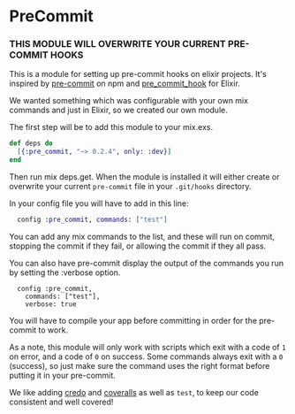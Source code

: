 # PreCommit

### THIS MODULE WILL OVERWRITE YOUR CURRENT PRE-COMMIT HOOKS

This is a module for setting up pre-commit hooks on elixir projects. It's
inspired by [pre-commit](https://www.npmjs.com/package/pre-commit) on npm and
[pre_commit_hook](https://hex.pm/packages/pre_commit_hook) for Elixir.

We wanted something which was configurable with your own mix commands and just
in Elixir, so we created our own module.

The first step will be to add this module to your mix.exs.

```elixir
def deps do
  [{:pre_commit, "~> 0.2.4", only: :dev}]
end
```

Then run mix deps.get. When the module is installed it will either create or
overwrite your current `pre-commit` file in your `.git/hooks` directory.

In your config file you will have to add in this line:

```elixir
  config :pre_commit, commands: ["test"]
```

You can add any mix commands to the list, and these will run on commit, stopping
the commit if they fail, or allowing the commit if they all pass.

You can also have pre-commit display the output of the commands you run by
setting the :verbose option.

```
  config :pre_commit,
    commands: ["test"],
    verbose: true
```

You will have to compile your app before committing in order for the pre-commit
to work.

As a note, this module will only work with scripts which exit with a code of `1`
on error, and a code of `0` on success. Some commands always exit with a `0`
(success), so just make sure the command uses the right format before putting it
in your pre-commit.

We like adding [credo](https://github.com/rrrene/credo) and
[coveralls](https://github.com/parroty/excoveralls) as well as `test`, to keep
our code consistent and well covered!
